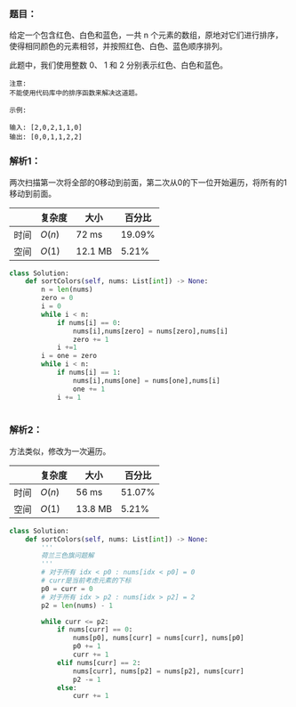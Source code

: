 ### 题目：
给定一个包含红色、白色和蓝色，一共 n 个元素的数组，原地对它们进行排序，使得相同颜色的元素相邻，并按照红色、白色、蓝色顺序排列。

此题中，我们使用整数 0、 1 和 2 分别表示红色、白色和蓝色。
```
注意:
不能使用代码库中的排序函数来解决这道题。

示例:

输入: [2,0,2,1,1,0]
输出: [0,0,1,1,2,2]
```

### 解析1：
两次扫描第一次将全部的0移动到前面，第二次从0的下一位开始遍历，将所有的1移动到前面。

|  |复杂度|大小|百分比|
|--|--|--|--|
|时间|$O(n)$|72 ms|19.09%|
|空间|$O(1)$|12.1 MB|5.21%|

```python
class Solution:
    def sortColors(self, nums: List[int]) -> None:
        n = len(nums)
        zero = 0
        i = 0
        while i < n:
            if nums[i] == 0:
                nums[i],nums[zero] = nums[zero],nums[i]
                zero += 1
            i +=1
        i = one = zero
        while i < n:
            if nums[i] == 1:
                nums[i],nums[one] = nums[one],nums[i]
                one += 1
            i += 1
        
```

### 解析2：
方法类似，修改为一次遍历。

|  |复杂度|大小|百分比|
|--|--|--|--|
|时间|$O(n)$|56 ms|51.07%|
|空间|$O(1)$|13.8 MB|5.21%|

```Python
class Solution:
    def sortColors(self, nums: List[int]) -> None:
        '''
        荷兰三色旗问题解
        '''
        # 对于所有 idx < p0 : nums[idx < p0] = 0
        # curr是当前考虑元素的下标
        p0 = curr = 0
        # 对于所有 idx > p2 : nums[idx > p2] = 2
        p2 = len(nums) - 1

        while curr <= p2:
            if nums[curr] == 0:
                nums[p0], nums[curr] = nums[curr], nums[p0]
                p0 += 1
                curr += 1
            elif nums[curr] == 2:
                nums[curr], nums[p2] = nums[p2], nums[curr]
                p2 -= 1
            else:
                curr += 1
```